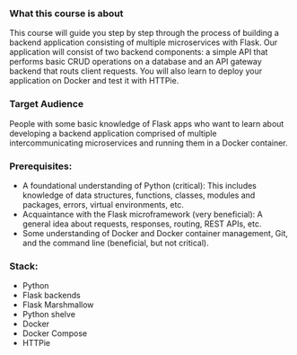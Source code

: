 ### What this course is about

This course will guide you step by step through the process of building a backend application consisting of multiple microservices with Flask.
Our application will consist of two backend components: a simple API that performs basic CRUD operations on a database and an API gateway backend that routs client requests. 
You will also learn to deploy your application on Docker and test it with HTTPie.

### Target Audience
People with some basic knowledge of Flask apps who want to learn about developing a backend application comprised of multiple intercommunicating microservices and running them in a Docker container.

### Prerequisites:
- A foundational understanding of Python (critical): This includes knowledge of data structures, functions, classes, modules and packages, errors, virtual environments, etc.
- Acquaintance with the Flask microframework (very beneficial): A general idea about requests, responses, routing, REST APIs, etc.
- Some understanding of Docker and Docker container management, Git, and the command line (beneficial, but not critical).

### Stack:
- Python
- Flask backends
- Flask Marshmallow
- Python shelve
- Docker
- Docker Compose
- HTTPie
